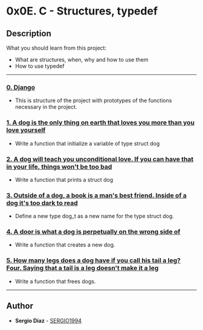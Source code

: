 # 0x0E. C - Structures, typedef

## Description
What you should learn from this project:

* What are structures, when, why and how to use them
* How to use typedef

---

### [0. Django](./dog.h)
* This is structure of the project with prototypes of the functions necessary in the project.


### [1. A dog is the only thing on earth that loves you more than you love yourself](./1-init_dog.c)
* Write a function that initialize a variable of type struct dog


### [2. A dog will teach you unconditional love. If you can have that in your life, things won't be too bad](./2-print_dog.c)
* Write a function that prints a struct dog


### [3. Outside of a dog, a book is a man's best friend. Inside of a dog it's too dark to read](./dog.h)
* Define a new type dog_t as a new name for the type struct dog.


### [4. A door is what a dog is perpetually on the wrong side of](./4-new_dog.c)
* Write a function that creates a new dog.


### [5. How many legs does a dog have if you call his tail a leg? Four. Saying that a tail is a leg doesn't make it a leg](./5-free_dog.c)
* Write a function that frees dogs.

---
## Author
* **Sergio Diaz** - [SERGIO1994](https://github.com/S3RG1O1994)
